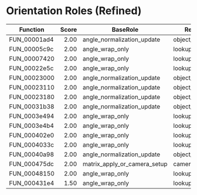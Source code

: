 # Orientation Roles (Refined)

| Function | Score | BaseRole | RefinedRole | COP | Dual | Shift | Trig | TableIdx | AngleNorm |
|----------|------:|----------|-------------|----:|-----:|------:|-----:|---------:|----------:|
| FUN_00001ad4 | 2.00 | angle_normalization_update | object_angle_update | 0 | 0 | 1 | 1 | 1 | 1 |
| FUN_00005c9c | 2.00 | angle_wrap_only | lookup_helper | 0 | 0 | 0 | 0 | 0 | 0 |
| FUN_00007420 | 2.00 | angle_wrap_only | lookup_helper | 0 | 0 | 0 | 0 | 0 | 0 |
| FUN_00022e5c | 2.00 | angle_wrap_only | lookup_helper | 0 | 0 | 0 | 0 | 1 | 1 |
| FUN_00023000 | 2.00 | angle_normalization_update | object_angle_update | 0 | 0 | 0 | 1 | 1 | 1 |
| FUN_00023110 | 2.00 | angle_normalization_update | object_angle_update | 0 | 1 | 1 | 1 | 1 | 1 |
| FUN_00023180 | 2.00 | angle_normalization_update | object_angle_update | 0 | 0 | 1 | 1 | 1 | 1 |
| FUN_00031b38 | 2.00 | angle_normalization_update | object_angle_update | 0 | 0 | 0 | 1 | 1 | 1 |
| FUN_0003e494 | 2.00 | angle_wrap_only | lookup_helper | 0 | 0 | 0 | 0 | 0 | 0 |
| FUN_0003e4b4 | 2.00 | angle_wrap_only | lookup_helper | 1 | 0 | 0 | 0 | 0 | 0 |
| FUN_000402e0 | 2.00 | angle_wrap_only | lookup_helper | 0 | 0 | 0 | 0 | 0 | 0 |
| FUN_0004033c | 2.00 | angle_wrap_only | lookup_helper | 0 | 0 | 0 | 0 | 0 | 0 |
| FUN_00040a98 | 2.00 | angle_normalization_update | object_angle_update | 0 | 0 | 1 | 1 | 1 | 1 |
| FUN_000475dc | 2.00 | matrix_apply_or_camera_setup | camera_matrix_build | 1 | 1 | 0 | 1 | 1 | 1 |
| FUN_00048150 | 2.00 | angle_wrap_only | lookup_helper | 0 | 0 | 0 | 0 | 0 | 0 |
| FUN_000431e4 | 1.50 | angle_wrap_only | lookup_helper | 0 | 0 | 0 | 0 | 0 | 0 |
